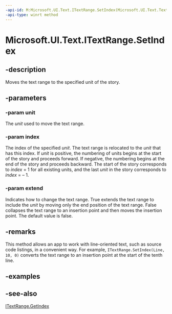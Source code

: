```yaml
---
-api-id: M:Microsoft.UI.Text.ITextRange.SetIndex(Microsoft.UI.Text.TextRangeUnit,System.Int32,System.Boolean)
-api-type: winrt method
---
```


<!-- Method syntax
public void SetIndex(Windows.UI.Text.TextRangeUnit unit, System.Int32 index, System.Boolean extend)
-->

# Microsoft.UI.Text.ITextRange.SetIndex

## -description
Moves the text range to the specified unit of the story.

## -parameters
### -param unit
The *unit* used to move the text range.

### -param index
The index of the specified *unit*. The text range is relocated to the *unit* that has this index. If *unit* is positive, the numbering of units begins at the start of the story and proceeds forward. If negative, the numbering begins at the end of the story and proceeds backward. The start of the story corresponds to *index* = 1 for all existing units, and the last *unit* in the story corresponds to *index* = – 1.

### -param extend
Indicates how to change the text range. True extends the text range to include the *unit* by moving only the end position of the text range. False collapses the text range to an insertion point and then moves the insertion point. The default value is false.

## -remarks
This method allows an app to work with line-oriented text, such as source code listings, in a convenient way. For example, `ITextRange.SetIndex(Line, 10, 0)` converts the text range to an insertion point at the start of the tenth line.

## -examples

## -see-also
[ITextRange.GetIndex](itextrange_getindex_1395938280.md)
